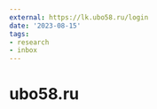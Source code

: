 ```yaml
---
external: https://lk.ubo58.ru/login
date: '2023-08-15'
tags:
- research
- inbox
---
```


# ubo58.ru
